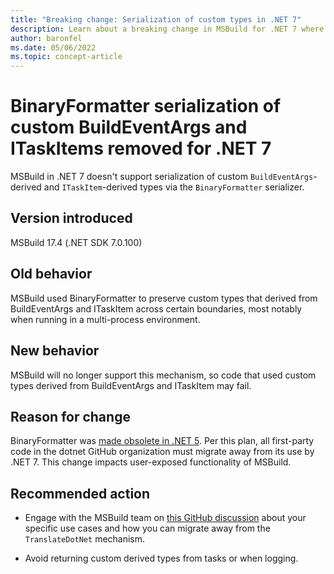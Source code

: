 ```yaml
---
title: "Breaking change: Serialization of custom types in .NET 7"
description: Learn about a breaking change in MSBuild for .NET 7 where serialization using BinaryFormatter of certain user-defined types is removed.
author: baronfel
ms.date: 05/06/2022
ms.topic: concept-article
---
```


# BinaryFormatter serialization of custom BuildEventArgs and ITaskItems removed for .NET 7

MSBuild in .NET 7 doesn't support serialization of custom `BuildEventArgs`-derived and `ITaskItem`-derived types via the `BinaryFormatter` serializer.

## Version introduced

MSBuild 17.4 (.NET SDK 7.0.100)

## Old behavior

MSBuild used BinaryFormatter to preserve custom types that derived from BuildEventArgs and ITaskItem across certain boundaries, most notably when running in a multi-process environment.

## New behavior

MSBuild will no longer support this mechanism, so code that used custom types derived from BuildEventArgs and ITaskItem may fail.

## Reason for change

BinaryFormatter was [made obsolete in .NET 5](https://github.com/dotnet/designs/blob/main/accepted/2020/better-obsoletion/binaryformatter-obsoletion.md). Per this plan, all first-party code in the dotnet GitHub organization must migrate away from its use by .NET 7. This change impacts user-exposed functionality of MSBuild.

## Recommended action

* Engage with the MSBuild team on [this GitHub discussion](https://github.com/dotnet/msbuild/discussions/7582) about your specific use cases and how you can migrate away from the `TranslateDotNet` mechanism.

* Avoid returning custom derived types from tasks or when logging.
